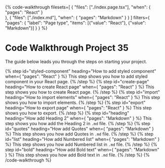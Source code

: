 {% code-walkthrough
  filesets=[
    {
      "files": ["./index.page.tsx"],
     "when": {
        "pages": "React"
      }  
   },
   {
      "files": ["./index.md"],
      "when": {
        "pages": "Markdown"
      } 
   }
  ]
  filters={
    "pages": {
      "label": "Page type",
      "items": [{"value": "React"}, {"value": "Markdown"}]
    }
  }
%}

  # Code Walkthrough Project 35

  The guide below leads you through the steps on starting your project.

  {% step id="styled-component" heading="How to add styled component" when={ "pages": "React" }  %}
    This step shows you how to add styled component in your React page.
  {% /step %}
  {% step id="create-page" heading="How to create React page" when={ "pages": "React" }  %}
    This step shows you how to create React page.
  {% /step %}
    {% step id="import" heading="How to import elements" when={ "pages": "React" }  %}
    This step shows you how to import elements.
  {% /step %}
    {% step id="export" heading="How to export page" when={ "pages": "React" }  %}
    This step shows you how to export.
  {% /step %}
   {% step id="heading" heading="How add Heading 2" when={ "pages": "Markdown" }  %}
    This step shows you how add the Heading 2 in `.md` file.
  {% /step %}
  {% step id="quotes" heading="How add Quotes" when={ "pages": "Markdown" }  %}
    This step shows you how add Quotes in `.md` file.
  {% /step %}
  {% step id="list" heading="How add Numbered list" when={ "pages": "Markdown" }  %}
    This step shows you how add Numbered list in `.md` file.
  {% /step %}
  {% step id="bold" heading="How add Bold text" when={ "pages": "Markdown" }  %}
    This step shows you how add Bold text in `.md` file.
  {% /step %}
{% /code-walkthrough %}